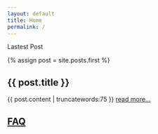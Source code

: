 ```yaml
---
layout: default
title: Home
permalink: /
---
```


<div class="bodycontent">
<p> Lastest Post </p>

{% assign post = site.posts.first %}
<h2> {{ post.title }} </h2>
<p> {{ post.content | truncatewords:75 }} <a href="{{ post.url }}"> read more...
</a> </p>



<h2> <a href="/_pages/faq.md>">FAQ</a> </h2>